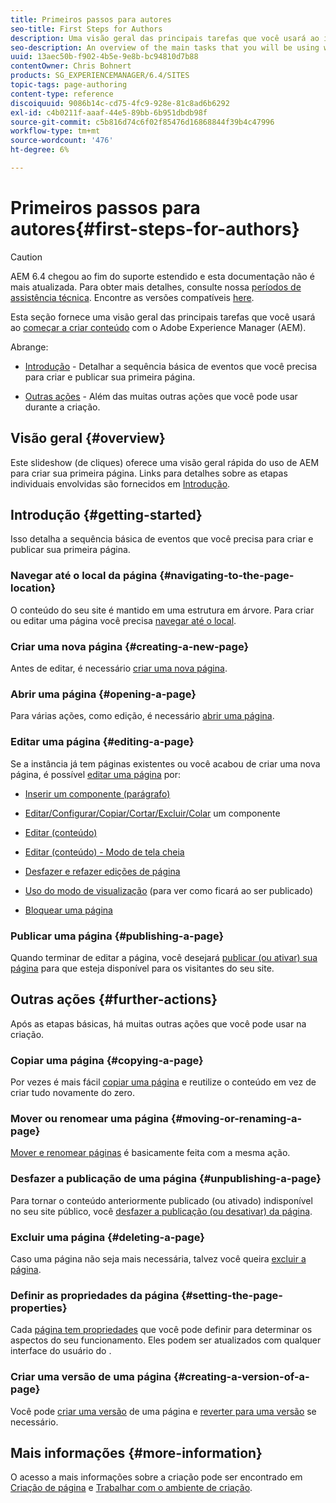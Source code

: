 ```yaml
---
title: Primeiros passos para autores
seo-title: First Steps for Authors
description: Uma visão geral das principais tarefas que você usará ao iniciar a criação de conteúdo com o AEM
seo-description: An overview of the main tasks that you will be using when starting to author content with AEM
uuid: 13aec50b-f902-4b5e-9e8b-bc94810d7b88
contentOwner: Chris Bohnert
products: SG_EXPERIENCEMANAGER/6.4/SITES
topic-tags: page-authoring
content-type: reference
discoiquuid: 9086b14c-cd75-4fc9-928e-81c8ad6b6292
exl-id: c4b0211f-aaaf-44e5-89bb-6b951dbdb98f
source-git-commit: c5b816d74c6f02f85476d16868844f39b4c47996
workflow-type: tm+mt
source-wordcount: '476'
ht-degree: 6%

---
```


# Primeiros passos para autores{#first-steps-for-authors}

>[!CAUTION]
>
>AEM 6.4 chegou ao fim do suporte estendido e esta documentação não é mais atualizada. Para obter mais detalhes, consulte nossa [períodos de assistência técnica](https://helpx.adobe.com/br/support/programs/eol-matrix.html). Encontre as versões compatíveis [here](https://experienceleague.adobe.com/docs/).

Esta seção fornece uma visão geral das principais tarefas que você usará ao [começar a criar conteúdo](/help/sites-authoring/author.md#concept-of-authoring-and-publishing) com o Adobe Experience Manager (AEM).

Abrange:

* [Introdução](#getting-started) - Detalhar a sequência básica de eventos que você precisa para criar e publicar sua primeira página.

* [Outras ações](#further-actions) - Além das muitas outras ações que você pode usar durante a criação.

## Visão geral {#overview}

Este slideshow (de cliques) oferece uma visão geral rápida do uso de AEM para criar sua primeira página. Links para detalhes sobre as etapas individuais envolvidas são fornecidos em [Introdução](#getting-started).

## Introdução {#getting-started}

Isso detalha a sequência básica de eventos que você precisa para criar e publicar sua primeira página.

### Navegar até o local da página {#navigating-to-the-page-location}

O conteúdo do seu site é mantido em uma estrutura em árvore. Para criar ou editar uma página você precisa [navegar até o local](/help/sites-authoring/basic-handling.md#viewing-and-selecting-resources).

### Criar uma nova página {#creating-a-new-page}

Antes de editar, é necessário [criar uma nova página](/help/sites-authoring/managing-pages.md#creating-a-new-page).

### Abrir uma página {#opening-a-page}

Para várias ações, como edição, é necessário [abrir uma página](/help/sites-authoring/managing-pages.md#opening-a-page-for-editing).

### Editar uma página {#editing-a-page}

Se a instância já tem páginas existentes ou você acabou de criar uma nova página, é possível [editar uma página](/help/sites-authoring/editing-content.md) por:

* [Inserir um componente (parágrafo)](/help/sites-authoring/editing-content.md#inserting-a-component)
* [Editar/Configurar/Copiar/Cortar/Excluir/Colar](/help/sites-authoring/editing-content.md#edit-configure-copy-cut-delete-paste) um componente
* [Editar (conteúdo)](/help/sites-authoring/editing-content.md#edit-content)
* [Editar (conteúdo) - Modo de tela cheia](/help/sites-authoring/editing-content.md#edit-content-full-screen-mode)

* [Desfazer e refazer edições de página](/help/sites-authoring/editing-content.md#undoing-and-redoing-page-edits)
* [Uso do modo de visualização](/help/sites-authoring/editing-content.md#preview-mode) (para ver como ficará ao ser publicado)
* [Bloquear uma página  ](/help/sites-authoring/editing-content.md#locking-a-page)

### Publicar uma página {#publishing-a-page}

Quando terminar de editar a página, você desejará [publicar (ou ativar) sua página](/help/sites-authoring/publishing-pages.md) para que esteja disponível para os visitantes do seu site.

## Outras ações {#further-actions}

Após as etapas básicas, há muitas outras ações que você pode usar na criação.

### Copiar uma página {#copying-a-page}

Por vezes é mais fácil [copiar uma página](/help/sites-authoring/managing-pages.md#copying-and-pasting-a-page) e reutilize o conteúdo em vez de criar tudo novamente do zero.

### Mover ou renomear uma página {#moving-or-renaming-a-page}

[Mover e renomear páginas](/help/sites-authoring/managing-pages.md#moving-or-renaming-a-page) é basicamente feita com a mesma ação.

### Desfazer a publicação de uma página {#unpublishing-a-page}

Para tornar o conteúdo anteriormente publicado (ou ativado) indisponível no seu site público, você [desfazer a publicação (ou desativar) da página](/help/sites-authoring/publishing-pages.md).

### Excluir uma página {#deleting-a-page}

Caso uma página não seja mais necessária, talvez você queira [excluir a página](/help/sites-authoring/managing-pages.md#deleting-a-page).

### Definir as propriedades da página {#setting-the-page-properties}

Cada [página tem propriedades](/help/sites-authoring/editing-page-properties.md) que você pode definir para determinar os aspectos do seu funcionamento. Eles podem ser atualizados com qualquer interface do usuário do .

### Criar uma versão de uma página {#creating-a-version-of-a-page}

Você pode [criar uma versão](/help/sites-authoring/working-with-page-versions.md#creating-a-new-version) de uma página e [reverter para uma versão](/help/sites-authoring/working-with-page-versions.md#reverting-to-a-page-version) se necessário.

## Mais informações {#more-information}

O acesso a mais informações sobre a criação pode ser encontrado em [Criação de página](/help/sites-authoring/author-environment-tools.md) e [Trabalhar com o ambiente de criação](/help/sites-authoring/home.md).
